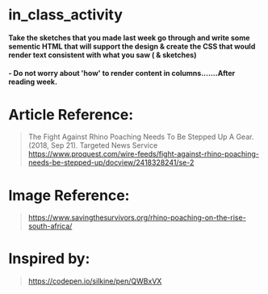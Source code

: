 # in_class_activity

#### Take the sketches that you made last week go through and write some sementic HTML that will support the design & create the CSS that would render text consistent with what you saw ( & sketches)

#### - Do not worry about 'how' to render content in columns.......After reading week.

# Article Reference:
> The Fight Against Rhino Poaching Needs To Be Stepped Up A Gear. (2018, Sep 21). Targeted News Service https://www.proquest.com/wire-feeds/fight-against-rhino-poaching-needs-be-stepped-up/docview/2418328241/se-2

# Image Reference:
> https://www.savingthesurvivors.org/rhino-poaching-on-the-rise-south-africa/

# Inspired by:
> https://codepen.io/silkine/pen/QWBxVX
